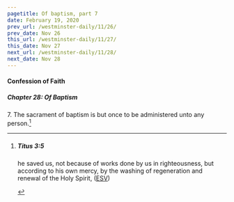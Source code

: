 ```yaml
---
pagetitle: Of baptism, part 7
date: February 19, 2020
prev_url: /westminster-daily/11/26/
prev_date: Nov 26
this_url: /westminster-daily/11/27/
this_date: Nov 27
next_url: /westminster-daily/11/28/
next_date: Nov 28
---
```


#### Confession of Faith

##### Chapter 28: Of Baptism

7\. The sacrament of baptism is but once to be administered unto any person.[^fnref:wcf1]

[^fnref:wcf1]: <div class="esv"><h5>Titus 3:5</h5> <div class="esv-text"><p id="p56003005.01-1">he saved us, not because of works done by us in righteousness, but according to his own mercy, by the washing of regeneration and renewal of the Holy Spirit,  (<a href="http://www.esv.org" class="copyright">ESV</a>)</p> </div> </div>

